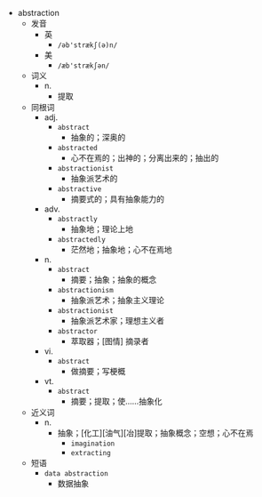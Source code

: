 - abstraction
  - 发音
    - 英
      - `/əb'strækʃ(ə)n/`
    - 美
      - `/æb'strækʃən/`
  - 词义
    - n.
      - 提取
  - 同根词
    - adj.
      - `abstract`
        - 抽象的；深奥的
      - `abstracted`
        - 心不在焉的；出神的；分离出来的；抽出的
      - `abstractionist`
        - 抽象派艺术的
      - `abstractive`
        - 摘要式的；具有抽象能力的
    - adv.
      - `abstractly`
        - 抽象地；理论上地
      - `abstractedly`
        - 茫然地；抽象地；心不在焉地
    - n.
      - `abstract`
        - 摘要；抽象；抽象的概念
      - `abstractionism`
        - 抽象派艺术；抽象主义理论
      - `abstractionist`
        - 抽象派艺术家；理想主义者
      - `abstractor`
        - 萃取器；[图情] 摘录者
    - vi.
      - `abstract`
        - 做摘要；写梗概
    - vt.
      - `abstract`
        - 摘要；提取；使……抽象化
  - 近义词
    - n.
      - 抽象；[化工][油气][冶]提取；抽象概念；空想；心不在焉
        - `imagination`
        - `extracting`
  - 短语
    - `data abstraction`
      - 数据抽象 
